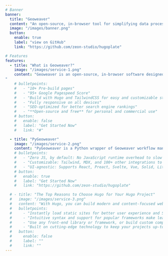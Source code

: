 ```yaml
---
# Banner
banner:
  title: "Geoweaver"
  content: "An open-source, in-browser tool for simplifying data processing workflows with high-performance server support, featuring code history and workflow orchestration."
  image: "/images/banner.png"
  button:
    enable: true
    label: "view on GitHub"
    link: "https://github.com/zeon-studio/hugoplate"

# Features
features:
  - title: "What is Geoweaver?"
    image: "/images/service-1.png"
    content: "Geoweaver is an open-source, in-browser software designed for simplifying the composition and execution of data processing workflows. It efficiently leverages high-performance servers for workflow execution and includes features such as code history and workflow orchestration, easing the creation and maintenance of workflows. 
"
    # bulletpoints:
    #   - "10+ Pre-build pages"
    #   - "95+ Google Pagespeed Score"
    #   - "Build with Hugo and TailwindCSS for easy and customizable styling"
    #   - "Fully responsive on all devices"
    #   - "SEO-optimized for better search engine rankings"
    #   - "**Open-source and free** for personal and commercial use"
    # button:
    #   enable: false
    #   label: "Get Started Now"
    #   link: "#"

  - title: "PyGeoweaver"
    image: "/images/service-2.png"
    content: "PyGeoweaver is a Python wrapper of Geoweaver workflow management system. It enables users to interact with Geoweaver workflows programmatically, offering full Geoweaver functionality, including workflow orchestration, code history/versioning, and server management."
    # bulletpoints:
    #   - "Zero JS, by default: No JavaScript runtime overhead to slow you down."
    #   - "Customizable: Tailwind, MDX, and 100+ other integrations to choose from."
    #   - "UI-agnostic: Supports React, Preact, Svelte, Vue, Solid, Lit and more."
    # button:
    #   enable: true
    #   label: "Get Started Now"
    #   link: "https://github.com/zeon-studio/hugoplate"

  # - title: "The Top Reasons to Choose Hugo for Your Hugo Project"
  #   image: "/images/service-3.png"
  #   content: "With Hugo, you can build modern and content-focused websites without sacrificing performance or ease of use."
  #   bulletpoints:
  #     - "Instantly load static sites for better user experience and SEO."
  #     - "Intuitive syntax and support for popular frameworks make learning and using Hugo a breeze."
  #     - "Use any front-end library or framework, or build custom components, for any project size."
  #     - "Built on cutting-edge technology to keep your projects up-to-date with the latest web standards."
  #   button:
  #     enable: false
  #     label: ""
  #     link: ""
---
```

